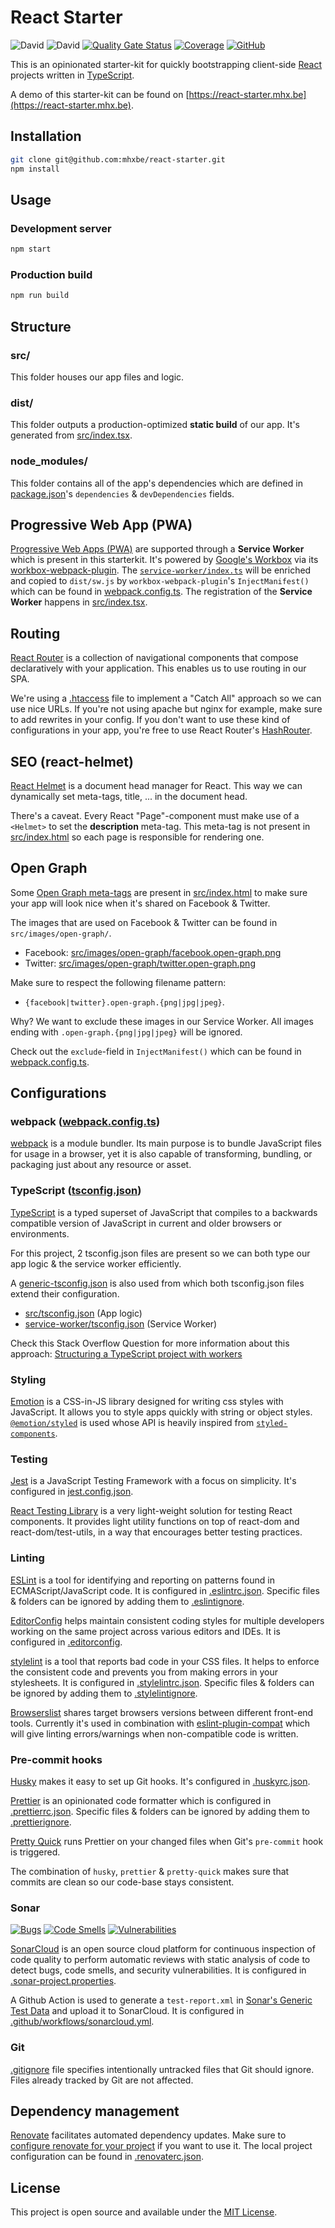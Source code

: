 # React Starter

![David](https://img.shields.io/david/mhxbe/react-starter)
![David](https://img.shields.io/david/dev/mhxbe/react-starter)
[![Quality Gate Status](https://sonarcloud.io/api/project_badges/measure?project=mhxbe_react-starter&metric=alert_status)](https://sonarcloud.io/dashboard?id=mhxbe_react-starter)
[![Coverage](https://sonarcloud.io/api/project_badges/measure?project=mhxbe_react-starter&metric=coverage)](https://sonarcloud.io/dashboard?id=mhxbe_react-starter)
[![GitHub](https://img.shields.io/github/license/mhxbe/react-starter)](https://github.com/mhxbe/react-starter/blob/master/LICENSE)

This is an opinionated starter-kit for quickly bootstrapping client-side [React](https://reactjs.org/) projects written in [TypeScript](https://www.typescriptlang.org/).

A demo of this starter-kit can be found on [https://react-starter.mhx.be](https://react-starter.mhx.be).

## Installation

```bash
git clone git@github.com:mhxbe/react-starter.git
npm install
```

## Usage

### Development server

```bash
npm start
```

### Production build

```bash
npm run build
```

## Structure

### src/

This folder houses our app files and logic.

### dist/

This folder outputs a production-optimized **static build** of our app. It's generated from [src/index.tsx](src/index.tsx).

### node_modules/

This folder contains all of the app's dependencies which are defined in [package.json](package.json)'s `dependencies` & `devDependencies` fields.

## Progressive Web App (PWA)

[Progressive Web Apps (PWA)](https://developer.mozilla.org/en-US/docs/Web/Progressive_web_apps) are supported through a **Service Worker** which is present in this starterkit. It's powered by [Google's Workbox](https://developers.google.com/web/tools/workbox) via its [workbox-webpack-plugin](https://developers.google.com/web/tools/workbox/modules/workbox-webpack-plugin). The [`service-worker/index.ts`](service-worker/index.ts) will be enriched and copied to `dist/sw.js` by `workbox-webpack-plugin`'s `InjectManifest()` which can be found in [webpack.config.ts](webpack.config.ts). The registration of the **Service Worker** happens in [src/index.tsx](src/index.tsx).

## Routing

[React Router](https://github.com/ReactTraining/react-router) is a collection of navigational components that compose declaratively with your application. This enables us to use routing in our SPA.

We're using a [.htaccess](.htaccess) file to implement a "Catch All" approach so we can use nice URLs. If you're not using apache but nginx for example, make sure to add rewrites in your config.
If you don't want to use these kind of configurations in your app, you're free to use React Router's [HashRouter](https://reactrouter.com/web/api/HashRouter).

## SEO (react-helmet)

[React Helmet](https://github.com/nfl/react-helmet) is a document head manager for React. This way we can dynamically set meta-tags, title, ... in the document head.

There's a caveat. Every React "Page"-component must make use of a `<Helmet>` to set the **description** meta-tag. This meta-tag is not present in [src/index.html](src/index.html) so each page is responsible for rendering one.

## Open Graph

Some [Open Graph meta-tags](https://ogp.me/) are present in [src/index.html](src/index.html) to make sure your app will look nice when it's shared on Facebook & Twitter.

The images that are used on Facebook & Twitter can be found in `src/images/open-graph/`.

- Facebook: [src/images/open-graph/facebook.open-graph.png](src/images/open-graph/facebook.open-graph.png)
- Twitter: [src/images/open-graph/twitter.open-graph.png](src/images/open-graph/twitter.open-graph.png)

Make sure to respect the following filename pattern:

- `{facebook|twitter}.open-graph.{png|jpg|jpeg}`.

Why? We want to exclude these images in our Service Worker. All images ending with `.open-graph.{png|jpg|jpeg}` will be ignored.

Check out the `exclude`-field in `InjectManifest()` which can be found in [webpack.config.ts](webpack.config.ts).

## Configurations

### webpack ([webpack.config.ts](webpack.config.ts))

[webpack](https://webpack.js.org/) is a module bundler. Its main purpose is to bundle JavaScript files for usage in a browser, yet it is also capable of transforming, bundling, or packaging just about any resource or asset.

### TypeScript ([tsconfig.json](tsconfig.json))

[TypeScript](https://www.typescriptlang.org/docs/handbook/tsconfig-json.html) is a typed superset of JavaScript that compiles to a backwards compatible version of JavaScript in current and older browsers or environments.

For this project, 2 tsconfig.json files are present so we can both type our app logic & the service worker efficiently.

A [generic-tsconfig.json](generic-tsconfig.json) is also used from which both tsconfig.json files extend their configuration.

- [src/tsconfig.json](src/tsconfig.json) (App logic)
- [service-worker/tsconfig.json](service-worker/tsconfig.json) (Service Worker)

Check this Stack Overflow Question for more information about this approach:
[Structuring a TypeScript project with workers](https://stackoverflow.com/questions/56356655/structuring-a-typescript-project-with-workers)

### Styling

[Emotion](https://emotion.sh/) is a CSS-in-JS library designed for writing css styles with JavaScript. It allows you to style apps quickly with string or object styles. [`@emotion/styled`](https://emotion.sh/docs/@emotion/styled) is used whose API is heavily inspired from [`styled-components`](https://www.styled-components.com/).

### Testing

[Jest](https://jestjs.io/) is a JavaScript Testing Framework with a focus on simplicity. It's configured in [jest.config.json](jest.config.json).

[React Testing Library](https://testing-library.com/react) is a very light-weight solution for testing React components. It provides light utility functions on top of react-dom and react-dom/test-utils, in a way that encourages better testing practices.

### Linting

[ESLint](http://eslint.org/) is a tool for identifying and reporting on patterns found in ECMAScript/JavaScript code. It is configured in [.eslintrc.json](.eslintrc.json). Specific files & folders can be ignored by adding them to [.eslintignore](.eslintignore).

[EditorConfig](https://editorconfig.org/) helps maintain consistent coding styles for multiple developers working on the same project across various editors and IDEs. It is configured in [.editorconfig](.editorconfig).

[stylelint](https://stylelint.io/) is a tool that reports bad code in your CSS files. It helps to enforce the consistent code and prevents you from making errors in your stylesheets. It is configured in [.stylelintrc.json](.stylelintrc.json). Specific files & folders can be ignored by adding them to [.stylelintignore](.stylelintignore).

[Browserslist](https://github.com/browserslist/browserslist) shares target browsers versions between different front-end tools.
Currently it's used in combination with [eslint-plugin-compat](https://github.com/amilajack/eslint-plugin-compat) which will give linting errors/warnings when non-compatible code is written.

### Pre-commit hooks

[Husky](https://github.com/typicode/husky) makes it easy to set up Git hooks. It's configured in [.huskyrc.json](.huskyrc.json).

[Prettier](https://prettier.io/) is an opinionated code formatter which is configured in [.prettierrc.json](.prettierrc.json). Specific files & folders can be ignored by adding them to [.prettierignore](.prettierignore).

[Pretty Quick](https://github.com/azz/pretty-quick) runs Prettier on your changed files when Git's `pre-commit` hook is triggered.

The combination of `husky`, `prettier` & `pretty-quick` makes sure that commits are clean so our code-base stays consistent.

### Sonar

[![Bugs](https://sonarcloud.io/api/project_badges/measure?project=mhxbe_react-starter&metric=bugs)](https://sonarcloud.io/dashboard?id=mhxbe_react-starter)
[![Code Smells](https://sonarcloud.io/api/project_badges/measure?project=mhxbe_react-starter&metric=code_smells)](https://sonarcloud.io/dashboard?id=mhxbe_react-starter)
[![Vulnerabilities](https://sonarcloud.io/api/project_badges/measure?project=mhxbe_react-starter&metric=vulnerabilities)](https://sonarcloud.io/dashboard?id=mhxbe_react-starter)

[SonarCloud](https://sonarcloud.io) is an open source cloud platform for continuous inspection of code quality to perform automatic reviews with static analysis of code to detect bugs, code smells, and security vulnerabilities. It is configured in [.sonar-project.properties](.sonar-project.properties).

A Github Action is used to generate a `test-report.xml` in [Sonar's Generic Test Data](https://docs.sonarqube.org/latest/analysis/generic-test) and upload it to SonarCloud. It is configured in [.github/workflows/sonarcloud.yml](.github/workflows/sonarcloud.yml).

### Git

[.gitignore](.gitignore) file specifies intentionally untracked files that Git should ignore. Files already tracked by Git are not affected.

## Dependency management

[Renovate](https://renovate.whitesourcesoftware.com/) facilitates automated dependency updates. Make sure to [configure renovate for your project](https://github.com/apps/renovate) if you want to use it. The local project configuration can be found in [.renovaterc.json](.renovaterc.json).

## License

This project is open source and available under the [MIT License](LICENSE).
